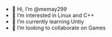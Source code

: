- 👋 Hi, I’m @memay299
- 👀 I’m interested in Linux and C++
- 🌱 I’m currently learning Untiy
- 💞️ I’m looking to collaborate on Games

<!---
memay299/memay299 is a ✨ special ✨ repository because its `README.md` (this file) appears on your GitHub profile.
You can click the Preview link to take a look at your changes.
--->
